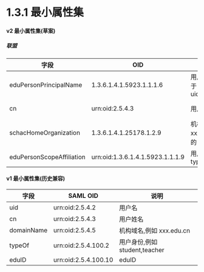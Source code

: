 # 1.3.1 最小属性集

#### v2 最小属性集(草案)

##### 联盟
|字段|OID|说明|来源|
|--|--|--|--|
|eduPersonPrincipalName|1.3.6.1.4.1.5923.1.1.1.6|用户名+域名后缀,等效于 v1 的 uid@domainName|[eduPerson](https://wiki.refeds.org/display/STAN/eduPerson)|	
|cn|urn:oid:2.5.4.3|用户姓名|[eduPerson](https://wiki.refeds.org/display/STAN/eduPerson)，[RFC4519](https://tools.ietf.org/html/rfc4519)|
|schacHomeOrganization|1.3.6.1.4.1.25178.1.2.9|机构域名,例如 xxx.edu.cn,等效于 v1 的 domainName|[SCHAC](https://wiki.refeds.org/display/STAN/SCHAC+Releases)|
|eduPersonScopeAffiliation|urn:oid:1.3.6.1.4.1.5923.1.1.1.9|用户身份,等效于 v1 的 typeOf@domainName|[eduPerson](https://wiki.refeds.org/display/STAN/eduPerson)|


#### v1 最小属性集(历史兼容)

|字段|SAML OID|说明|
|--|--|--|
|uid|urn:oid:2.5.4.2|用户名|
|cn|urn:oid:2.5.4.3|用户姓名|
|domainName|urn:oid:2.5.4.5|机构域名,例如 xxx.edu.cn|
|typeOf|urn:oid:2.5.4.100.2|用户身份,例如 student,teacher|
|eduID|urn:oid:2.5.4.100.10|eduID|
